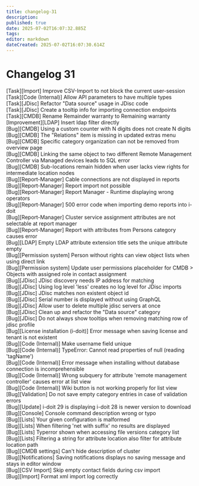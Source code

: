 ```yaml
---
title: changelog-31
description: 
published: true
date: 2025-07-02T16:07:32.885Z
tags: 
editor: markdown
dateCreated: 2025-07-02T16:07:30.614Z
---
```


# Changelog 31
<!-- cSpell:disable -->
<!-- markdownlint-disable MD052 -->
[Task][Import]                       Improve CSV-Import to not block the current user-session<br>
[Task][Code (Internal)]              Allow API parameters to have multiple types<br>
[Task][JDisc]                        Refactor "Data source" usage in JDisc code<br>
[Task][JDisc]                        Create a tooltip info for importing connection endpoints<br>
[Task][CMDB]                         Rename Remainder warranty to Remaining warranty<br>
[Improvement][LDAP]                  Insert ldap filter directly<br>
[Bug][CMDB]                          Using a custom counter with N digits does not create N digits<br>
[Bug][CMDB]                          The "Relations" item is missing in updated extras menu<br>
[Bug][CMDB]                          Specific category organization can not be removed from overview page<br>
[Bug][CMDB]                          Linking the same object to two different Remote Management Controller via Managed devices leads to SQL error<br>
[Bug][CMDB]                          Sub-locations remain hidden when user lacks view rights for intermediate location nodes<br>
[Bug][Report-Manager]                Cable connections are not displayed in reports<br>
[Bug][Report-Manager]                Report import not possible<br>
[Bug][Report-Manager]                Report Manager - Runtime displaying wrong operators<br>
[Bug][Report-Manager]                500 error code when importing demo reports into i-doit<br>
[Bug][Report-Manager]                Cluster service assignment attributes are not selectable at report manager<br>
[Bug][Report-Manager]                Report with attributes from Persons category causes error<br>
[Bug][LDAP]                          Empty LDAP attribute extension title sets the unique attribute empty<br>
[Bug][Permission system]             Person without rights can view object lists when using direct link<br>
[Bug][Permission system]             Update user permissions placeholder for CMDB > Objects with assigned role in contact assignment<br>
[Bug][JDisc]                         JDisc discovery needs IP address for matching<br>
[Bug][JDisc]                         Using log level 'less' creates no log level for JDisc imports<br>
[Bug][JDisc]                         JDisc matches non existent object id<br>
[Bug][JDisc]                         Serial number is displayed without using GraphQL<br>
[Bug][JDisc]                         Allow user to delete multiple jdisc servers at once<br>
[Bug][JDisc]                         Clean up and refactor the "Data source" category<br>
[Bug][JDisc]                         Do not always show tooltips when removing matching row of jdisc profile<br>
[Bug][License installation (i-doit)] Error message when saving license and tenant is not existent<br>
[Bug][Code (Internal)]               Make username field unique<br>
[Bug][Code (Internal)]               TypeError: Cannot read properties of null (reading 'tagName')<br>
[Bug][Code (Internal)]               Error message when installing without database connection is incomprehensible<br>
[Bug][Code (Internal)]               Wrong subquery for attribute 'remote management controller' causes error at list view<br>
[Bug][Code (Internal)]               Wiki button is not working properly for list view<br>
[Bug][Validation]                    Do not save empty category entries in case of validation errors<br>
[Bug][Update]                        i-doit 29 is displaying i-doit 28 is newer version to download<br>
[Bug][Console]                       Console command description wrong or typo<br>
[Bug][Lists]                         Your given configuration is malformed<br>
[Bug][Lists]                         When filtering 'net with suffix' no results are displayed<br>
[Bug][Lists]                         Typerror shown when accessing file versions category list<br>
[Bug][Lists]                         Filtering a string for attribute location also filter for attribute location path<br>
[Bug][CMDB settings]                 Can't hide description of cluster<br>
[Bug][Notifications]                 Saving notifications displays no saving message and stays in editor window<br>
[Bug][CSV Import]                    Skip empty contact fields during csv import<br>
[Bug][Import]                        Format xml import log correctly<br>
